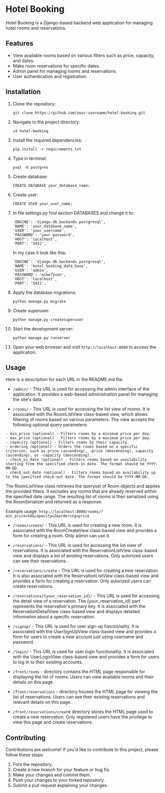 # Hotel Booking

Hotel Booking is a Django-based backend web application for managing hotel rooms and reservations.

## Features

- View available rooms based on various filters such as price, capacity, and dates.
- Make room reservations for specific dates.
- Admin panel for managing rooms and reservations.
- User authentication and registration.

## Installation

1. Clone the repository:

   ```
   git clone https://github.com/your-username/hotel-booking.git
   ```
2. Navigate to the project directory:
   ```
   cd hotel-booking
   ```
3. Install the required dependencies:
   ```
   pip install -r requirements.txt
   ```
5. Type in terminal:
   ```
   psql -U postgres
   ```
6. Create database:
   ```
   CREATE DATABASE your_database_name;
   ```
7. Create user:
   ```
   CREATE USER your_user_name;
   ```
8. In  file settings.py find section DATABASES and change it to:
   ```
   'ENGINE': 'django.db.backends.postgresql',
   'NAME': 'your_database_name',
   'USER': 'your_username',
   'PASSWORD': 'your_password',
   'HOST': 'localhost',
   'PORT': '5432',
   ```
   In my case it look like this:
   ```
   'ENGINE': 'django.db.backends.postgresql',
   'NAME': 'hotel_booking_data_base',
   'USER': 'admin',
   'PASSWORD': 'mikeTyson',
   'HOST': 'localhost',
   'PORT': '5431',
   ```
9. Apply the database migrations:
   ```
   python manage.py migrate
   ```
10. Create superuser:
      ```
      python manage.py createsuperuser
      ```
11. Start the development server:
      ```
      python manage.py runserver
      ```
11. Open your web browser and visit `http://localhost:8000` to access the application.
   

## Usage
Here is a description for each URL in the README.md file:

   - `/admin/` - This URL is used for accessing the admin interface of the application. It provides a web-based administration panel for managing the site's data.

   - `/rooms/` - This URL is used for accessing the list view of rooms. It is associated with the RoomListView class-based view, which allows filtering of rooms based on various parameters. The view accepts the following optional query parameters:

    - min_price (optional) - Filters rooms by a minimum price per day.
    - max_price (optional) - Filters rooms by a maximum price per day.
    - capacity (optional) - Filters rooms by their capacity.
    - ordering (optional) - Orders the rooms based on a specific criterion, such as price (ascending), -price (descending), capacity (ascending), or -capacity (descending).
    - check_in_date (optional) - Filters rooms based on availability starting from the specified check-in date. The format should be YYYY-MM-DD.
    - check_out_date (optional) - Filters rooms based on availability up to the specified check-out date. The format should be YYYY-MM-DD.

The RoomListView class retrieves the queryset of Room objects and applies the provided filters. It excludes any rooms that are already reserved within the specified date range. The resulting list of rooms is then serialized using the RoomSerializer and returned as a response.

Example usage: `http://localhost:8000/rooms/?min_price=50&capacity=2&ordering=price`

   - `/rooms/create/` - This URL is used for creating a new room. It is associated with the RoomCreateView class-based view and provides a form for creating a room. Only admin can use it.

   - `/reservations/` - This URL is used for accessing the list view of reservations. It is associated with the ReservationListView class-based view and displays a list of existing reservations. Only autorized users can see their reservations.

   - `/reservations/create` - This URL is used for creating a new reservation. It is also associated with the ReservationListView class-based view and provides a form for creating a reservation. Only autorized users can create reservations.

   - `/reservations/{your_reservation_id}/` - This URL is used for accessing the detail view of a reservation. The {your_reservation_id} part represents the reservation's primary key. It is associated with the ReservationDetailView class-based view and displays detailed information about a specific reservation.

   - `/signup/` - This URL is used for user sign-up functionality. It is associated with the UserSignUpView class-based view and provides a form for users to create a new account just using username and password.

   - `/login/` - This URL is used for user login functionality. It is associated with the UserLoginView class-based view and provides a form for users to log in to their existing accounts.
   - `/front/rooms` -  directory contains the HTML page responsible for displaying the list of rooms. Users can view available rooms and their details on this page.
   
   - `/front/reservations` - directory houses the HTML page for viewing the list of reservations. Users can see their existing reservations and relevant details on this page.
   
   - `/front/reservations/creat`e directory stores the HTML page used to create a new reservation. Only registered users have the privilege to view this page and create reservations. 

## Contributing

Contributions are welcome! If you'd like to contribute to this project, please follow these steps:

   1. Fork the repository.
   2. Create a new branch for your feature or bug fix.
   3. Make your changes and commit them.
   4. Push your changes to your forked repository.
   5. Submit a pull request explaining your changes.
